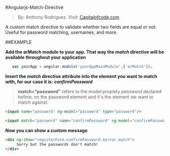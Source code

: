#Angularjs-Match-Directive

>By: Anthony Rodriguez. Visit: [Capitalofcode.com](http://www.capitalofcode.com)

A custom match directive to validate whether two fields are equal or not. Useful for password matching, usernames, and more.

##EXAMPLE

**Add the arMatch module to your app. That way the *match* directive will be available throughout your application**

```javascript
   var yourApp = angular.module('yourAppMainModule',['arMatch']);
```
**Insert the _match_ directive attribute into the element you want to match with, for our case it is: _confirmPassword_**

 > **match="password"** refers to the model propiety *password* declared before, on the password element and it's the element we want to match against.

```html
<input name="password" ng-model="password" type="password"/>

<input match="password" name="confirmPassword" ng-model="confirmPassword" type="password" />
```
**Now you can show a custom message**

```html
<div ng-show="registerForm.confirmPassword.$error.match">
	 Sorry but the passwords don't match!
</div>
```

